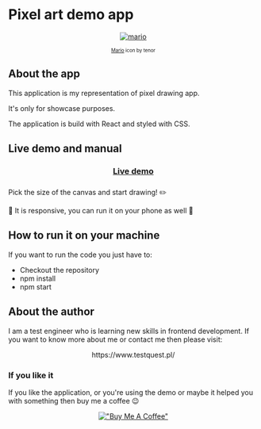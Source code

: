 # Pixel art demo app

<div align="center">

[![mario](https://user-images.githubusercontent.com/12681598/224678832-8ac18e76-a826-48d3-9fd5-94ce1d842973.gif)](https://tenor.com/bEeWl.gif)

<sub><sup><a target="_blank" href="https://tenor.com/view/mario-gif-21944539">Mario</a> icon by tenor</sup></sub>

</div>


## About the app

This application is my representation of pixel drawing app.

It's only for showcase purposes.

The application is build with React and styled with CSS.

## Live demo and manual

<div align="center">

<h3><a target="_blank" href="https://piotrhabecki.github.io/PixelArtAppDemo/">Live demo</a><h3>

</div>

Pick the size of the canvas and start drawing! ✏️

📱 It is responsive, you can run it on your phone as well 📱

## How to run it on your machine

If you want to run the code you just have to:

* Checkout the repository
* npm install
* npm start

## About the author

I am a test engineer who is learning new skills in frontend development. If you want to know more about me or contact me then please visit:

<div align="center">
https://www.testquest.pl/
</div>

### If you like it
If you like the application, or you're using the demo or maybe it helped you with something then buy me a coffee 😉
<div align="center">

[!["Buy Me A Coffee"](https://www.buymeacoffee.com/assets/img/custom_images/orange_img.png)](https://www.buymeacoffee.com/piotrhabecZ)  
</div>
